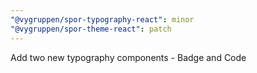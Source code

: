 ```yaml
---
"@vygruppen/spor-typography-react": minor
"@vygruppen/spor-theme-react": patch
---
```


Add two new typography components - Badge and Code
